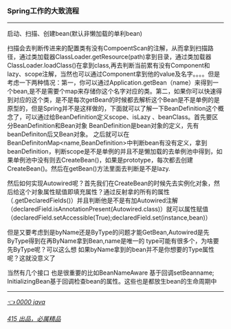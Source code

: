 ### Spring工作的大致流程
---

启动、扫描、创建bean(默认非懒加载的单利bean)

扫描会去判断传进来的配置类有没有CompoentScan的注解，从而拿到扫描路径，通过类加载器ClassLoader.getResource(path)拿到目录，通过类加载器ClassLoader.loadClass()在拿到class,再去判断当前累有没有Component和lazy、scope注解，当然也可以通过Component拿到他的value及名字。。。。但是考虑一下两种情况：第一，你可以通过Application.getBean（name）来得到一个bean,是不是需要个map来存储你这个名字对应的类。第二，如果你可以快速得到对应的这个类，是不是每次getBean的时候都去解析这个Bean是不是单例的是原型的，但是Spring并不是这样做的，下面就可以了解一下BeanDefinition这个概念了，可以通过给BeanDefinition定义scope、isLazy 、beanClass。首先要区分BeanDefinition和Bean对象  BeanDefinition是bean对象的定义，先有beanDefiniton后又Bean对象。 之后就可以在BeanDefinitonMap<name,BeanDefinition>中判断bean有没有定义，拿到beanDefinition，判断scope是不是单例的并且不是懒加载的去单例池中得到，如果单例池中没有则去CreateBean()，如果是prototype，每次都去创建CreateBean()。然后在getBean()方法里面去判断是不是lazy.

然后如何实现Autowired呢？首先我们在CreateBean的时候先去实例化对象，然后给这个对象属性赋值即填充属性？通过反射拿的所有的属性（.getDeclaredFields()）并且判断他是不是有加Autowired注解（declaredField.isAnnotationPresent(Autowired.class)）就可以属性赋值（declaredField.setAccessible(True);declaredField.set(instance,bean)）

但是又要考虑到是byName还是ByType的问题才能GetBean,Autowired是先ByType得到在再ByName拿到Bean,name是唯一的 type可能有很多个，为啥要先ByType呢？可以这么想 如果byName拿到的bean并不是你想要的Type属性呢？这就没意义了

当然有几个接口 也是很重要的比如BeanNameAware 基于回调setBeanname; InitializingBean基于回调检查bean的属性。这些也是都放生bean的生命周期中


---
*[👈 0000 java](0000java.md)*

*[415 出品，必属精品](../note.md)*